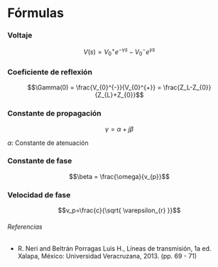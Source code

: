 # Fórmulas

### Voltaje

```math
V(s) = V_0^+ e^{-\gamma s} - V_0^- e^{\gamma s}
```

### Coeficiente de reflexión

```math
\Gamma(0) = \frac{V_{0}^{-}}{V_{0}^{+}} = \frac{Z_L-Z_{0}}{Z_{L}+Z_{0}}
```

### Constante de propagación

```math
\gamma=\alpha+j\beta
```

$\alpha$: Constante de atenuación

### Constante de fase

```math
\beta = \frac{\omega}{v_{p}}
```

### Velocidad de fase

```math
v_p=\frac{c}{\sqrt{ \varepsilon_{r} }}
```

###### Referencias

- R. Neri and Beltrán Porragas Luis H., Líneas de transmisión, 1a ed. Xalapa, México: Universidad Veracruzana, 2013. (pp. 69 - 71)

